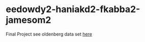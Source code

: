 # eedowdy2-haniakd2-fkabba2-jamesom2
Final Project
see oldenberg data set [here](https://www.cs.utah.edu/~lifeifei/research/tpq/OL.cedge)
